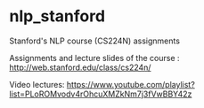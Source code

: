 # nlp_stanford
Stanford's NLP course (CS224N) assignments

Assignments and lecture slides of the course : http://web.stanford.edu/class/cs224n/

Video lectures: https://www.youtube.com/playlist?list=PLoROMvodv4rOhcuXMZkNm7j3fVwBBY42z
